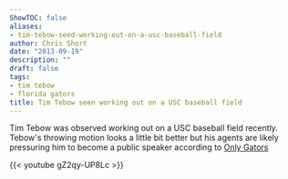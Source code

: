 ```yaml
---
ShowTOC: false
aliases:
- tim-tebow-seed-working-out-on-a-usc-baseball-field
author: Chris Short
date: "2013-09-19"
description: ""
draft: false
tags:
- tim tebow
- florida gators
title: Tim Tebow seen working out on a USC baseball field
---
```


Tim Tebow was observed working out on a USC baseball field recently. Tebow's throwing motion looks a little bit better but his agents are likely pressuring him to become a public speaker according to [Only Gators](http://www.onlygators.com/09/19/2013/four-bits-tebow-wuerffel-winslow-culpepper/)

{{< youtube gZ2qy-UP8Lc >}}

